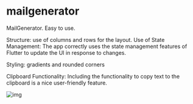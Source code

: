 # mailgenerator

MailGenerator.
Easy to use.

Structure: use of columns and rows for the layout.
Use of State Management: The app correctly uses the state management features of Flutter to update the UI in response to changes.

Styling: gradients and rounded corners

Clipboard Functionality: Including the functionality to copy text to the clipboard is a nice user-friendly feature.

![img](https://github.com/Eaindra68/EmailGeneratorSample/assets/117140680/084a4edb-9a8b-4b2b-a43e-a4a57981392b)
